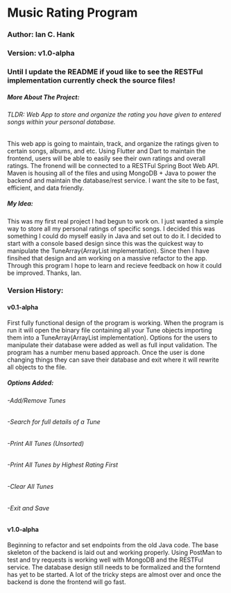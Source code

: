# Music Rating Program

### Author: Ian C. Hank
### Version: v1.0-alpha
### Until I update the README if youd like to see the RESTFul implementation currently check the source files!

##### More About The Project:

###### TLDR: Web App to store and organize the rating you have given to entered songs within your personal database. 
This web app is going to maintain, track, and organize the ratings given to certain songs, albums, and etc. Using Flutter and Dart to maintain the frontend, users will be able to easily see their own ratings and overall ratings. The fronend will be connected to a RESTFul Spring Boot Web API. Maven is housing all of the files and using MongoDB + Java to power the backend and maintain the database/rest service. I want the site to be fast, efficient, and data friendly.

##### My Idea:
This was my first real project I had begun to work on. I just wanted a simple way to store all my personal ratings of specific songs. I
decided this was something I could do myself easily in Java and set out to do it. I decided to start with a console based design since this was the quickest way to manipulate the TuneArray(ArrayList implementation). Since then I have finsihed that design and am working on a massive refactor to the app. Through this program I hope to learn and recieve feedback on how it could be improved. Thanks, Ian.

### Version History:
#### v0.1-alpha
First fully functional design of the program is working. When the program is run it will open the binary file containing all
your Tune objects importing them into a TuneArray(ArrayList implementation). Options for the users to manipulate their database were
added as well as full input validation. The program has a number menu based approach. Once the user is done changing things they can
save their database and exit where it will rewrite all objects to the file.
##### Options Added:
###### -Add/Remove Tunes
###### -Search for full details of a Tune
###### -Print All Tunes (Unsorted)
###### -Print All Tunes by Highest Rating First
###### -Clear All Tunes
###### -Exit and Save

#### v1.0-alpha
Beginning to refactor and set endpoints from the old Java code. The base skeleton of the backend is laid out and working properly. Using PostMan to test and try requests is working well with MongoDB and the RESTFul service. The database design still needs to be formalized and the forntend has yet to be started. A lot of the tricky steps are almost over and once the backend is done the frontend will go fast. 
